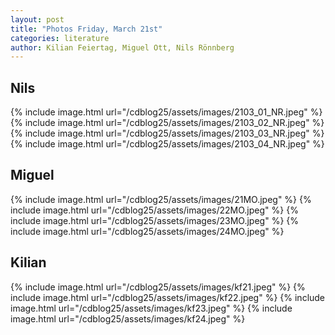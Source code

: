 ```yaml
---
layout: post
title: "Photos Friday, March 21st"
categories: literature
author: Kilian Feiertag, Miguel Ott, Nils Rönnberg
---
```


## Nils
{% include image.html url="/cdblog25/assets/images/2103_01_NR.jpeg" %}
{% include image.html url="/cdblog25/assets/images/2103_02_NR.jpeg" %}
{% include image.html url="/cdblog25/assets/images/2103_03_NR.jpeg" %}
{% include image.html url="/cdblog25/assets/images/2103_04_NR.jpeg" %}

## Miguel
{% include image.html url="/cdblog25/assets/images/21MO.jpeg" %}
{% include image.html url="/cdblog25/assets/images/22MO.jpeg" %}
{% include image.html url="/cdblog25/assets/images/23MO.jpeg" %}
{% include image.html url="/cdblog25/assets/images/24MO.jpeg" %}


## Kilian
{% include image.html url="/cdblog25/assets/images/kf21.jpeg" %}
{% include image.html url="/cdblog25/assets/images/kf22.jpeg" %}
{% include image.html url="/cdblog25/assets/images/kf23.jpeg" %}
{% include image.html url="/cdblog25/assets/images/kf24.jpeg" %}